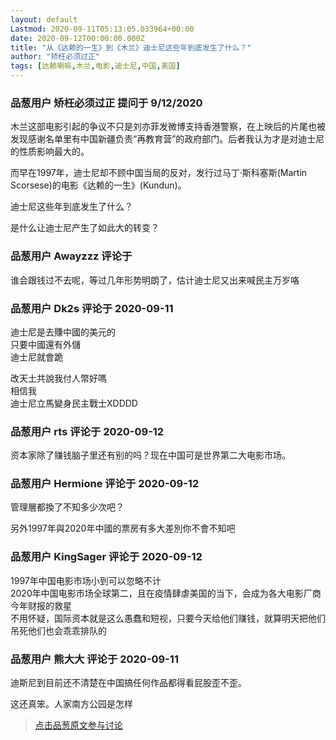 ```yaml
---
layout: default
Lastmod: 2020-09-11T05:13:05.033964+00:00
date: 2020-09-12T00:00:00.000Z
title: "从《达赖的一生》到《木兰》迪士尼这些年到底发生了什么？"
author: "矫枉必须过正"
tags: [达赖喇嘛,木兰,电影,迪士尼,中国,美国]
---
```



### 品葱用户 **矫枉必须过正** 提问于 9/12/2020
    
木兰这部电影引起的争议不只是刘亦菲发微博支持香港警察，在上映后的片尾也被发现感谢名单里有中国新疆负责“再教育营”的政府部门。后者我认为才是对迪士尼的性质影响最大的。  
  
而早在1997年，迪士尼却不顾中国当局的反对，发行过马丁·斯科塞斯(Martin Scorsese)的电影《达赖的一生》(Kundun)。  
  
迪士尼这些年到底发生了什么？  
  
是什么让迪士尼产生了如此大的转变？
    
                

### 品葱用户 **Awayzzz** 评论于 
        
谁会跟钱过不去呢，等过几年形势明朗了，估计迪士尼又出来喊民主万岁咯
        
                

### 品葱用户 **Dk2s** 评论于 2020-09-11
        
迪士尼是去賺中國的美元的  
只要中國還有外儲  
迪士尼就會跪  
  
改天土共說我付人幣好嗎  
相信我  
迪士尼立馬變身民主戰士XDDDD
        
                

### 品葱用户 **rts** 评论于 2020-09-12
        
资本家除了赚钱脑子里还有别的吗？现在中国可是世界第二大电影市场。
        
                

### 品葱用户 **Hermione** 评论于 2020-09-12
        
管理層都換了不知多少次吧？  
  
另外1997年與2020年中國的票房有多大差別你不會不知吧
        
                

### 品葱用户 **KingSager** 评论于 2020-09-12
        
1997年中国电影市场小到可以忽略不计  
2020年中国电影市场全球第二，且在疫情肆虐美国的当下，会成为各大电影厂商今年财报的救星  
不用怀疑，国际资本就是这么愚蠢和短视，只要今天给他们赚钱，就算明天把他们吊死他们也会乖乖排队的
        
                

### 品葱用户 **熊大大** 评论于 2020-09-11
        
迪斯尼到目前还不清楚在中国搞任何作品都得看屁股歪不歪。  
  
这还真笨。人家南方公园是怎样
        
                





> [点击品葱原文参与讨论](https://pincong.rocks/question/30854)

